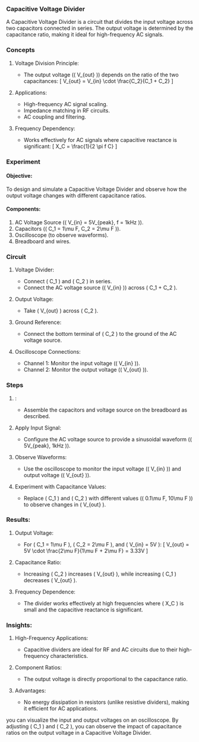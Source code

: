 ### Capacitive Voltage Divider

A Capacitive Voltage Divider is a circuit that divides the input voltage across two capacitors connected in series. The output voltage is determined by the capacitance ratio, making it ideal for high-frequency AC signals.

### Concepts

1. Voltage Division Principle:
   - The output voltage (\( V_{out} \)) depends on the ratio of the two capacitances:
     \[
     V_{out} = V_{in} \cdot \frac{C_2}{C_1 + C_2}
     \]

2. Applications:
   - High-frequency AC signal scaling.
   - Impedance matching in RF circuits.
   - AC coupling and filtering.

3. Frequency Dependency:
   - Works effectively for AC signals where capacitive reactance is significant:
     \[
     X_C = \frac{1}{2 \pi f C}
     \]

### Experiment

#### Objective:

To design and simulate a Capacitive Voltage Divider and observe how the output voltage changes with different capacitance ratios.

#### Components:

1. AC Voltage Source (\( V_{in} = 5V_{peak}, f = 1kHz \)).
2. Capacitors (\( C_1 = 1\mu F, C_2 = 2\mu F \)).
3. Oscilloscope (to observe waveforms).
4. Breadboard and wires.

### Circuit

1. Voltage Divider:
   - Connect \( C_1 \) and \( C_2 \) in series.
   - Connect the AC voltage source (\( V_{in} \)) across \( C_1 + C_2 \).

2. Output Voltage:
   - Take \( V_{out} \) across \( C_2 \).

3. Ground Reference:
   - Connect the bottom terminal of \( C_2 \) to the ground of the AC voltage source.

4. Oscilloscope Connections:
   - Channel 1: Monitor the input voltage (\( V_{in} \)).
   - Channel 2: Monitor the output voltage (\( V_{out} \)).

### Steps

1. :
   - Assemble the capacitors and voltage source on the breadboard as described.

2. Apply Input Signal:
   - Configure the AC voltage source to provide a sinusoidal waveform (\( 5V_{peak}, 1kHz \)).

3. Observe Waveforms:
   - Use the oscilloscope to monitor the input voltage (\( V_{in} \)) and output voltage (\( V_{out} \)).

4. Experiment with Capacitance Values:
   - Replace \( C_1 \) and \( C_2 \) with different values (\( 0.1\mu F, 10\mu F \)) to observe changes in \( V_{out} \).

### Results:

1. Output Voltage:
   - For \( C_1 = 1\mu F \), \( C_2 = 2\mu F \), and \( V_{in} = 5V \):
     \[
     V_{out} = 5V \cdot \frac{2\mu F}{1\mu F + 2\mu F} = 3.33V
     \]

2. Capacitance Ratio:
   - Increasing \( C_2 \) increases \( V_{out} \), while increasing \( C_1 \) decreases \( V_{out} \).

3. Frequency Dependence:
   - The divider works effectively at high frequencies where \( X_C \) is small and the capacitive reactance is significant.

### Insights:

1. High-Frequency Applications:
   - Capacitive dividers are ideal for RF and AC circuits due to their high-frequency characteristics.

2. Component Ratios:
   - The output voltage is directly proportional to the capacitance ratio.

3. Advantages:
   - No energy dissipation in resistors (unlike resistive dividers), making it efficient for AC applications.

you can visualize the input and output voltages on an oscilloscope. By adjusting \( C_1 \) and \( C_2 \), you can observe the impact of capacitance ratios on the output voltage in a Capacitive Voltage Divider.
